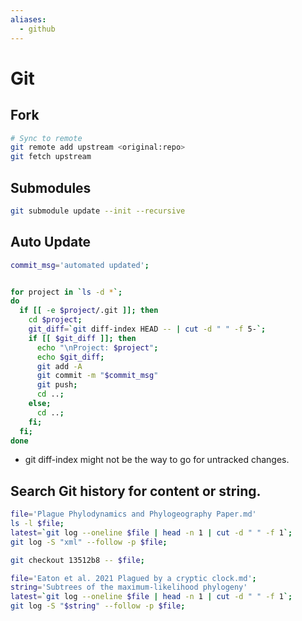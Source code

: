 ```yaml
---
aliases:
  - github
---
```


# Git

## Fork

```bash
# Sync to remote
git remote add upstream <original:repo>
git fetch upstream
```

## Submodules

```bash
git submodule update --init --recursive
```

## Auto Update


```bash
commit_msg='automated updated';


for project in `ls -d *`; 
do 
  if [[ -e $project/.git ]]; then   
	cd $project;
	git_diff=`git diff-index HEAD -- | cut -d " " -f 5-`;
	if [[ $git_diff ]]; then
	  echo "\nProject: $project";
	  echo $git_diff;
	  git add -A
	  git commit -m "$commit_msg"
	  git push;
	  cd ..;
	else;
	  cd ..;
	fi;
  fi; 
done
```

- git diff-index might not be the way to go for untracked changes.


## Search Git history for content or string.

```bash
file='Plague Phylodynamics and Phylogeography Paper.md'
ls -l $file;
latest=`git log --oneline $file | head -n 1 | cut -d " " -f 1`;
git log -S "xml" --follow -p $file;

git checkout 13512b8 -- $file;
```

```bash
file='Eaton et al. 2021 Plagued by a cryptic clock.md';
string='Subtrees of the maximum-likelihood phylogeny'
latest=`git log --oneline $file | head -n 1 | cut -d " " -f 1`;
git log -S "$string" --follow -p $file;
```